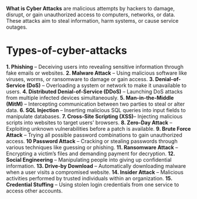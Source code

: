 **What is Cyber Attacks** are malicious attempts by hackers to damage, disrupt, or gain unauthorized access to computers, networks, or data. These attacks aim to steal information, harm systems, or cause service outages.


# Types-of-cyber-attacks
**1. Phishing** – Deceiving users into revealing sensitive information through fake emails or websites.
**2. Malware Attack** – Using malicious software like viruses, worms, or ransomware to damage or gain access.
**3. Denial-of-Service (DoS)** – Overloading a system or network to make it unavailable to users.
**4. Distributed Denial-of-Service (DDoS)** – Launching DoS attacks from multiple infected devices simultaneously.
**5. Man-in-the-Middle (MitM)** – Intercepting communication between two parties to steal or alter data.
**6. SQL Injection** – Inserting malicious SQL queries into input fields to manipulate databases.
**7. Cross-Site Scripting (XSS)**– Injecting malicious scripts into websites to target users' browsers.
**8. Zero-Day Attack** – Exploiting unknown vulnerabilities before a patch is available.
**9. Brute Force Attack** – Trying all possible password combinations to gain unauthorized access.
**10 Password Attack** – Cracking or stealing passwords through various techniques like guessing or phishing.
**11. Ransomware Attack** – Encrypting a victim’s files and demanding payment for decryption.
**12. Social Engineering** – Manipulating people into giving up confidential information.
**13. Drive-by Download** – Automatically downloading malware when a user visits a compromised website.
**14. Insider Attack** – Malicious activities performed by trusted individuals within an organization.
**15. Credential Stuffing** – Using stolen login credentials from one service to access other accounts.
